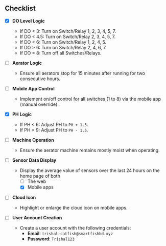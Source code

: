 ## Checklist

- [x] **DO Level Logic**
    - If DO < 3: Turn on Switch/Relay 1, 2, 3, 4, 5, 7.
    - If DO < 4.5: Turn on Switch/Relay 2, 3, 4, 5, 7.
    - If DO < 6: Turn on Switch/Relay 1, 2, 4, 5.
    - If DO > 6: Turn on Switch/Relay 2, 4, 6, 7.
    - If DO = 8: Turn off all Switches/Relays.

- [ ] **Aerator Logic**
    - Ensure all aerators stop for 15 minutes after running for two consecutive hours.

- [ ] **Mobile App Control**
    - Implement on/off control for all switches (1 to 8) via the mobile app (manual override).

- [x] **PH Logic**
    - If PH < 6: Adjust PH to `PH + 1.5`.
    - If PH > 9: Adjust PH to `PH - 1.5`.

- [ ] **Machine Operation**
    - Ensure the aerator machine remains mostly moist when operating.

- [ ] **Sensor Data Display**
    - Display the average value of sensors over the last 24 hours on the home page of both
      - [ ] The web
      - [x] Mobile apps

- [ ] **Cloud Icon**
    - Highlight or enlarge the cloud icon on mobile apps.

- [ ] **User Account Creation**
    - Create a user account with the following credentials:
        - **Email**: `trishal-catfish@smartfishbd.xyz`
        - **Password**: `Trishal123`
